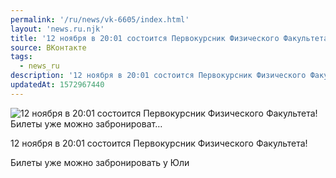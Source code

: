 ```yaml
---
permalink: '/ru/news/vk-6605/index.html'
layout: 'news.ru.njk'
title: '12 ноября в 20:01 состоится Первокурсник Физического Факультета!  Билеты уже можно забронироват…'
source: ВКонтакте
tags:
  - news_ru
description: '12 ноября в 20:01 состоится Первокурсник Физического Факультета!  Билеты уже можно забронироват…'
updatedAt: 1572967440
---
```

![12 ноября в 20:01 состоится Первокурсник Физического Факультета!  Билеты уже можно забронироват…](https://sun9-57.userapi.com/impf/c857236/v857236032/344c0/2XEbXyzkjy8.jpg?size=771x1080&quality=96&proxy=1&sign=c02b83a903b48949a7a696a380e4ce70&c_uniq_tag=zd_vAoc7NDAP1vPio4m04-GpWki-V5elWlRW059AAvs&type=album)

12 ноября в 20:01 состоится Первокурсник Физического Факультета!

Билеты уже можно забронировать у Юли
